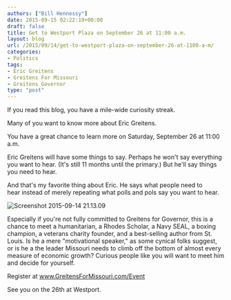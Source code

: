 ```yaml
---
authors: ["Bill Hennessy"]
date: 2015-09-15 02:22:19+00:00
draft: false
title: Get to Westport Plaza on September 26 at 11:00 a.m.
layout: blog
url: /2015/09/14/get-to-westport-plaza-on-september-26-at-1100-a-m/
categories:
- Politics
tags:
- Eric Greitens
- Greitens For Missouri
- Greitens Governor
type: "post"
---
```


If you read this blog, you have a mile-wide curiosity streak.

Many of you want to know more about Eric Greitens.

You have a great chance to learn more on Saturday, September 26 at 11:00 a.m.

Eric Greitens will have some things to say. Perhaps he won't say everything you want to hear. (It's still 11 months until the primary.) But he'll say things you need to hear.

And that's my favorite thing about Eric. He says what people need to hear instead of merely repeating what polls and pols say you want to hear.

![Screenshot 2015-09-14 21.13.09](https://hennessysview.com/wp-content/uploads/2015/09/Screenshot-2015-09-14-21.13.09.png)
































Especially if you're not fully committed to Greitens for Governor, this is a chance to meet a humanitarian, a Rhodes Scholar, a Navy SEAL, a boxing champion, a veterans charity founder, and a best-selling author from St. Louis. Is he a mere "motivational speaker," as some cynical folks suggest, or is he a the leader Missouri needs to climb off the bottom of almost every measure of economic growth? Curious people like you will want to meet him and decide for yourself.

Register at www.GreitensForMissouri.com/Event

See you on the 26th at Westport.
